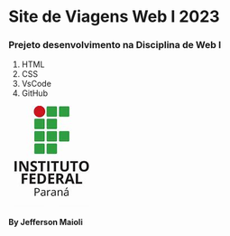 # Site de Viagens Web I 2023
### Prejeto desenvolvimento na Disciplina de Web I

 1. HTML
 2. CSS
 3. VsCode
 4. GitHub
 
 ![Link da Imagem IFPR](https://github.com/jmaioli/siteViagens_web1_2023/blob/33e2a040dda22ac4e4dfc50de1ec8747d69b553e/OIP.jpg)
 
**By Jefferson Maioli**

